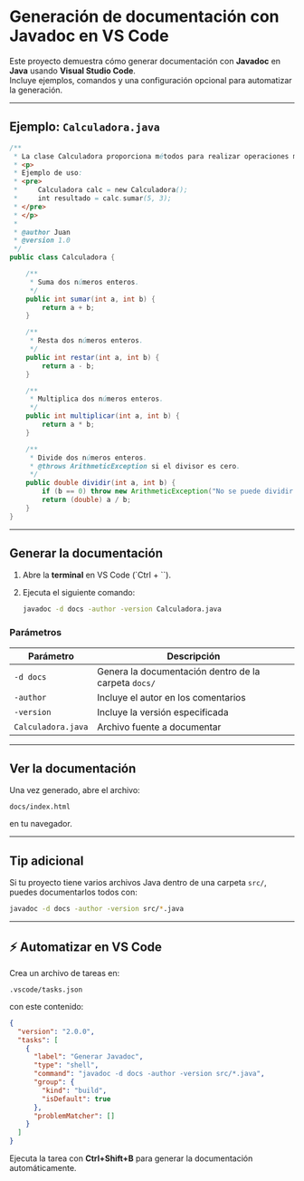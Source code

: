 # Generación de documentación con Javadoc en VS Code

Este proyecto demuestra cómo generar documentación con **Javadoc** en **Java** usando **Visual Studio Code**.  
Incluye ejemplos, comandos y una configuración opcional para automatizar la generación.

---

## Ejemplo: `Calculadora.java`

```java
/**
 * La clase Calculadora proporciona métodos para realizar operaciones matemáticas básicas.
 * <p>
 * Ejemplo de uso:
 * <pre>
 *     Calculadora calc = new Calculadora();
 *     int resultado = calc.sumar(5, 3);
 * </pre>
 * </p>
 * 
 * @author Juan
 * @version 1.0
 */
public class Calculadora {

    /**
     * Suma dos números enteros.
     */
    public int sumar(int a, int b) {
        return a + b;
    }

    /**
     * Resta dos números enteros.
     */
    public int restar(int a, int b) {
        return a - b;
    }

    /**
     * Multiplica dos números enteros.
     */
    public int multiplicar(int a, int b) {
        return a * b;
    }

    /**
     * Divide dos números enteros.
     * @throws ArithmeticException si el divisor es cero.
     */
    public double dividir(int a, int b) {
        if (b == 0) throw new ArithmeticException("No se puede dividir por cero");
        return (double) a / b;
    }
}
```

---

## Generar la documentación

1. Abre la **terminal** en VS Code (`Ctrl + \``).
2. Ejecuta el siguiente comando:

   ```bash
   javadoc -d docs -author -version Calculadora.java
   ```

### Parámetros

| Parámetro | Descripción |
|------------|--------------|
| `-d docs` | Genera la documentación dentro de la carpeta `docs/` |
| `-author` | Incluye el autor en los comentarios |
| `-version` | Incluye la versión especificada |
| `Calculadora.java` | Archivo fuente a documentar |

---

## Ver la documentación

Una vez generado, abre el archivo:

```
docs/index.html
```

en tu navegador.  

---

## Tip adicional

Si tu proyecto tiene varios archivos Java dentro de una carpeta `src/`, puedes documentarlos todos con:

```bash
javadoc -d docs -author -version src/*.java
```

---

## ⚡ Automatizar en VS Code

Crea un archivo de tareas en:

```
.vscode/tasks.json
```

con este contenido:

```json
{
  "version": "2.0.0",
  "tasks": [
    {
      "label": "Generar Javadoc",
      "type": "shell",
      "command": "javadoc -d docs -author -version src/*.java",
      "group": {
        "kind": "build",
        "isDefault": true
      },
      "problemMatcher": []
    }
  ]
}
```

Ejecuta la tarea con **Ctrl+Shift+B** para generar la documentación automáticamente.


